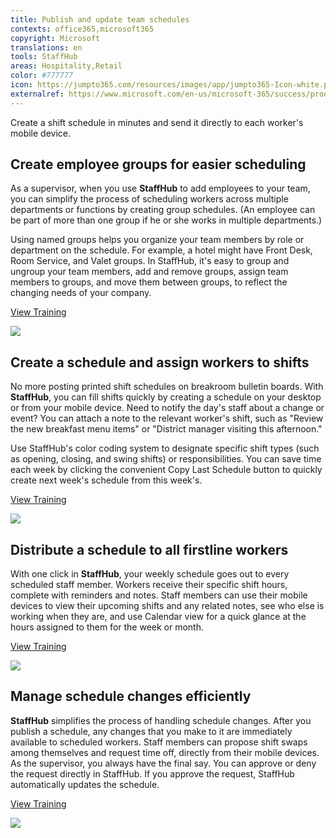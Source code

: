 ```yaml
---
title: Publish and update team schedules
contexts: office365,microsoft365
copyright: Microsoft
translations: en
tools: StaffHub
areas: Hospitality,Retail 
color: #777777
icon: https://jumpto365.com/resources/images/app/jumpto365-Icon-white.png
externalref: https://www.microsoft.com/en-us/microsoft-365/success/productivitylibrary/publish-and-update-team-schedules
---
```

Create a shift schedule in minutes and send it directly to each worker&apos;s mobile device.


## Create employee groups for easier scheduling

As a supervisor, when you use **StaffHub** to add employees to your team, you can simplify the process of scheduling workers across multiple departments or functions by creating group schedules. (An employee can be part of more than one group if he or she works in multiple departments.)

Using named groups helps you organize your team members by role or department on the schedule. For example, a hotel might have Front Desk, Room Service, and Valet groups. In StaffHub, it's easy to group and ungroup your team members, add and remove groups, assign team members to groups, and move them between groups, to reflect the changing needs of your company.

[View Training](https://support.office.com/article/Add-employees-or-groups-in-Microsoft-StaffHub-f56ba0bb-8ca2-4583-8c0e-e10be3fc8985)

![](http://img-prod-cms-rt-microsoft-com.akamaized.net/cms/api/am/imageFileData/RE1NM55?ver=442d)

## Create a schedule and assign workers to shifts

No more posting printed shift schedules on breakroom bulletin boards. With **StaffHub**, you can fill shifts quickly by creating a schedule on your desktop or from your mobile device. Need to notify the day's staff about a change or event? You can attach a note to the relevant worker's shift, such as "Review the new breakfast menu items" or "District manager visiting this afternoon."

Use StaffHub's color coding system to designate specific shift types (such as opening, closing, and swing shifts) or responsibilities. You can save time each week by clicking the convenient Copy Last Schedule button to quickly create next week's schedule from this week's.

[View Training](https://support.office.com/article/Manage-employee-schedules-in-Microsoft-StaffHub-fbce3557-5934-41ab-84f1-d12e0d6b88b7)

![](http://img-prod-cms-rt-microsoft-com.akamaized.net/cms/api/am/imageFileData/RE1NOos?ver=577b)

## Distribute a schedule to all firstline workers

With one click in **StaffHub**, your weekly schedule goes out to every scheduled staff member. Workers receive their specific shift hours, complete with reminders and notes. Staff members can use their mobile devices to view their upcoming shifts and any related notes, see who else is working when they are, and use Calendar view for a quick glance at the hours assigned to them for the week or month.

[View Training](https://support.office.com/article/Manage-employee-schedules-in-Microsoft-StaffHub-fbce3557-5934-41ab-84f1-d12e0d6b88b7)

![](http://img-prod-cms-rt-microsoft-com.akamaized.net/cms/api/am/imageFileData/RE1MPwv?ver=7e92)

## Manage schedule changes efficiently

**StaffHub** simplifies the process of handling schedule changes. After you publish a schedule, any changes that you make to it are immediately available to scheduled workers. Staff members can propose shift swaps among themselves and request time off, directly from their mobile devices. As the supervisor, you always have the final say. You can approve or deny the request directly in StaffHub. If you approve the request, StaffHub automatically updates the schedule.

[View Training](https://staffhub.helpshift.com/a/microsoft-staffhub/?s=general&f=request-and-approve-shift-swaps-in-microsoft-staffhub)

![](http://img-prod-cms-rt-microsoft-com.akamaized.net/cms/api/am/imageFileData/RE1NLU9?ver=6a2f)

